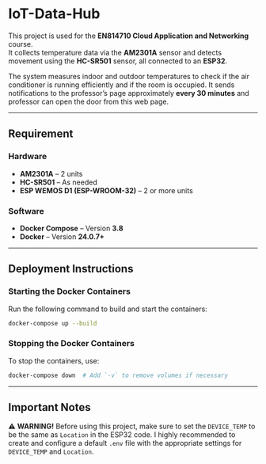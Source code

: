 # IoT-Data-Hub

This project is used for the **EN814710 Cloud Application and Networking** course.  
It collects temperature data via the **AM2301A** sensor and detects movement using the **HC-SR501** sensor, all connected to an **ESP32**.  

The system measures indoor and outdoor temperatures to check if the air conditioner is running efficiently and if the room is occupied. It sends notifications to the professor’s page approximately **every 30 minutes** and professor can open the door from this web page.

---

## Requirement  

### Hardware  
- **AM2301A** – 2 units  
- **HC-SR501** – As needed  
- **ESP WEMOS D1 (ESP-WROOM-32)** – 2 or more units  

### Software  
- **Docker Compose** – Version **3.8**  
- **Docker** – Version **24.0.7+**  

---

## Deployment Instructions  

### Starting the Docker Containers  
Run the following command to build and start the containers:  
```sh
docker-compose up --build
```

### Stopping the Docker Containers
To stop the containers, use:
```sh
docker-compose down  # Add `-v` to remove volumes if necessary
```

---
## Important Notes

⚠️ **WARNING!** Before using this project, make sure to set the `DEVICE_TEMP` to be the same as `Location` in the ESP32 code. I highly recommended to create and configure a default `.env` file with the appropriate settings for `DEVICE_TEMP` and `Location`.

